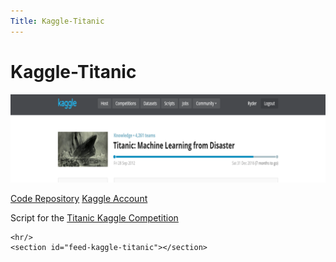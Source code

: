 ```yaml
---
Title: Kaggle-Titanic
---
```


<div id="main">
  <div class="inner">
    <h1>Kaggle-Titanic</h1>
    <span class="image main"><img src="./themes/phantom/images/projects/kaggle-titanicbanner.png" alt="" /></span>
    <p><a href="https://github.com/rmcminn/Kaggle-Titanic/" class="button special icon fa-github">Code Repository</a>
    <a href="https://www.kaggle.com/mcminnra" class="button special icon fa-Kaggle">Kaggle Account</a></p>
    <p>Script for the <a href="https://www.kaggle.com/c/titanic">Titanic Kaggle Competition</a></p>

    <hr/>
    <section id="feed-kaggle-titanic"></section>
  </div>
</div>
